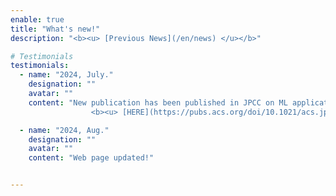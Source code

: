 ```yaml
---
enable: true
title: "What's new!"
description: "<b><u> [Previous News](/en/news) </u></b>"

# Testimonials
testimonials:
  - name: "2024, July."
    designation: ""
    avatar: ""
    content: "New publication has been published in JPCC on ML application for new nano-analysis.
                  <b><u> [HERE](https://pubs.acs.org/doi/10.1021/acs.jpcc.4c02818) </u></b>"

  - name: "2024, Aug."
    designation: ""
    avatar: ""
    content: "Web page updated!"


---
```

